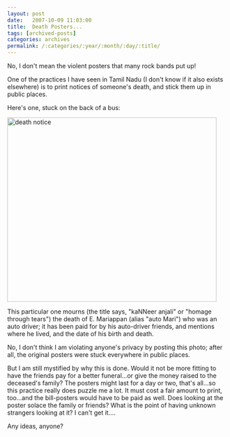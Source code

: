 ```yaml
---
layout: post
date:	2007-10-09 11:03:00
title:  Death Posters...
tags: [archived-posts]
categories: archives
permalink: /:categories/:year/:month/:day/:title/
---
```

No, I don't mean the violent posters that many rock bands put up!

One of the practices I have seen in Tamil Nadu (I don't know if it also exists elsewhere) is to print notices of someone's death, and stick them up in public places.

Here's one, stuck on the back of a bus:


<a href="http://www.flickr.com/photos/14175484@N04/1520982761/" title="Photo Sharing"><img src="http://farm3.static.flickr.com/2085/1520982761_d798b8f9a4_o.jpg" width="480" height="423" alt="death notice" /></a>


This particular one mourns (the title says, "kaNNeer anjali" or "homage through tears") the death of E. Mariappan (alias "auto Mari")  who was an auto driver; it has been paid for by his auto-driver friends, and mentions where he lived, and the date of his birth and death. 

No, I don't think I am violating anyone's privacy by posting this photo; after all, the original posters were stuck everywhere in public places.

But I am still mystified by why this is done. Would it not be more fitting to have the friends pay for a better funeral...or give the money raised to the deceased's family? The posters might last for a day or two, that's all...so this practice really does puzzle me a lot. It must cost a fair amount to print, too...and the bill-posters would have to be paid as well. Does looking at the poster solace the family or friends? What is the point of having unknown strangers looking at it? I can't get it....

Any ideas, anyone?
